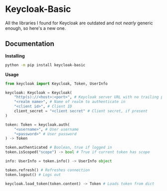 # Keycloak-Basic

All the libraries I found for Keycloak are outdated and not _nearly_ generic enough, so here's a new one.

## Documentation

**Installing**

```bash
python -m pip install keycloak-basic
```

**Usage**

```python
from keycloak import Keycloak, Token, UserInfo

keycloak: Keycloak = Keycloak(
    "http(s)://<host>:<port>", # Keycloak server URL with no trailing path
    "<realm name>", # Name of realm to authenticate in
    "<client id>", # Client ID
    client_secret = "<client secret" # Client secret, if present
)

token: Token = keycloak.auth(
    "<username>", # User username
    "<password>" # User password
) -> Token

token.authenticated # Boolean, true if logged in
token.isScoped("scope") -> bool # True if current token has scope

info: UserInfo = token.info() -> UserInfo object

token.refresh() # Refreshes connection
token.logout() # Logs out

keycloak.load_token(token.content) -> Token # Loads token from dict
```
